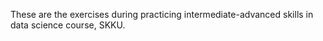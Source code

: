 These are the exercises during practicing intermediate-advanced skills in data science course, SKKU.
